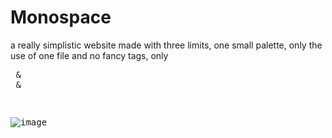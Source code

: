 # Monospace

a really simplistic website made with three limits,
one small palette, only the use of one file and no fancy tags, only <pre> & <div> & <a>

![image](https://github.com/user-attachments/assets/ca2d3292-babb-4c13-b960-93e92f8b38b7)
